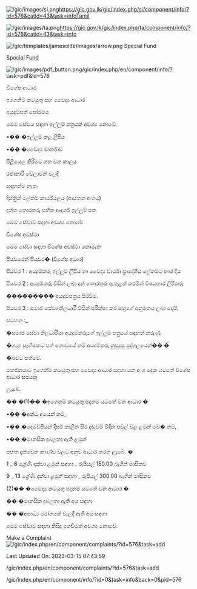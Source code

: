 <!-- Source: https://gic.gov.lk/gic/index.php/en/component/info/?id=576&catid=43&task=info -->

![/gic/images/si.png](/gic/images/si.png)https://gic.gov.lk/gic/index.php/si/component/info/?id=576&catid=43&task=infoTamil

![/gic/images/ta.png](/gic/images/ta.png)https://gic.gov.lk/gic/index.php/ta/component/info/?id=576&catid=43&task=info

![/gic/templates/jamesolite/images/arrow.png](/gic/templates/jamesolite/images/arrow.png) Special Fund

Special Fund

![/gic/images/pdf_button.png](/gic/images/pdf_button.png)/gic/index.php/en/component/info/?task=pdf&id=576

විශේෂ ආධාර

ඉගෙනීම් කටයුතු සහ වෛද්‍ය ආධාර

අයදුම්පත් පෝරමය

මෙම සේවය සඳහා ඉල්ලූම් පත්‍රයක් අවශ්‍ය නොවේ.

•�� �ඉල්ලූම් කළ ලිපිය

•�� �වෛද්‍ය වාර්තාව

පිළියෙල කිරීමට ගත වන කාලය

රජාකාරී වේලාවන් වලදි

සඳහන්ව නැත.

දිස්ත්‍රික් ලේකම් කාර්ය්යලය (ආයතන අංශය)

දත්ත තොරතරු සහිත ආදර්ශ ඉල්ලූම් පත

මෙම සේවාව සදහා අවශ්‍ය නොවේ

විශේෂ අවස්ථා

මෙම සේවා සඳහා විශේෂ අවස්ථා නොමැත

පියවරෙන් පියවර� (විශේෂ අධාර)

පියවර 1 : අයදුම්කරු ඉල්ලූම් ලිපිය හා වෛද්‍ය වාර්ථා ප්‍රාදේශීය ලේකම්ට භාර දිය

පියවර 2 : අයදුම්කරු විසින් ලබා දුන් තොරතුරු ඇතුළත් කරමින් විෂයභාර ලිපිකරු

��������� අයදුම්පත්‍රය පිරවිම.

පියවර 3 : සමාජ සේවා නිලධාරී විසින් පරීක්ෂා කර ඔහුගේ අනුමතය ලබා දෙයි.

සටහන :_

�සමාජ සේවා නිලධාරියා අයදුම්කරුගේ ඉල්ලූම් පත්‍රයේ සඳහන් කරුණු

�ගැන සෑහීමකට පත් නොවූයේ නම් අයදුම්කරු නුසුදුසු පුද්ගලයෙක්�� �

�බවට පත්වේ.

මහජනයාට ඉගෙනීම් කටයුතු සහ වෛද්‍ය ආධාර සඳහා යන අංශ දෙක යටතේ විශේෂ ආධාර සපයනු

ලැබේ.

�� �(1)�� �ඉගෙනුම් කටයුතු පදනම යටතේ වන ආධාර �

•�� �අන්ධ අයෙක් නම්,

•�� �දෙමව්පියන් දීර්ඝ කාලීන සිර දඬුවම් විදින පවුල් වල ළමුන් වේ� නම්,

•�� �මානසික දුබලතා ඇති ළමුන්

පහත දැක්වෙන කාණ්ඩ වලට අනුව ආධාර කරනු ලැබේ. �

1 _ 8 ශ්‍රේණි දක්වා ළමුන් සඳහා _ රුපියල් 150.00 බැගින් මාසිකව

9 _ 13 ශ්‍රේණි දක්වා ළමුන් සඳහා _ රුපියල් 300.00 බැගින් මාසිකව

(2)�� �වෛද්‍ය කටයුතු පදනම යටතේ වන ආධාර �

�� �මානසික දුබලතා ඇති අය සඳහා

�� �අසාධ්‍ය රෝගයක් වැලදී ඇති අය සඳහා

මෙම සේවාව සඳහා කිසිදු ගෙවීමක් අවශ්‍ය නොවේ.

Make a Complaint ![/gic/index.php/en/component/complaints/?id=576&task=add](/gic/index.php/en/component/complaints/?id=576&task=add)

Last Updated On: 2023-03-15 07:43:59

/gic/index.php/en/component/complaints/?id=576&task=add

/gic/index.php/en/component/info/?id=0&task=info&back=0&pid=576